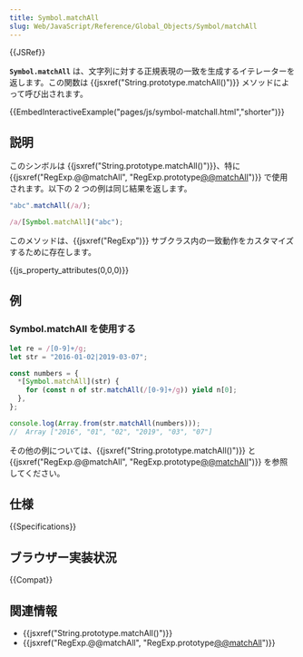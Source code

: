 ```yaml
---
title: Symbol.matchAll
slug: Web/JavaScript/Reference/Global_Objects/Symbol/matchAll
---
```


{{JSRef}}

**`Symbol.matchAll`** は、文字列に対する正規表現の一致を生成するイテレーターを返します。この関数は {{jsxref("String.prototype.matchAll()")}} メソッドによって呼び出されます。

{{EmbedInteractiveExample("pages/js/symbol-matchall.html","shorter")}}

## 説明

このシンボルは {{jsxref("String.prototype.matchAll()")}}、特に {{jsxref("RegExp.@@matchAll", "RegExp.prototype[@@matchAll]()")}} で使用されます。以下の 2 つの例は同じ結果を返します。

```js
"abc".matchAll(/a/);

/a/[Symbol.matchAll]("abc");
```

このメソッドは、{{jsxref("RegExp")}} サブクラス内の一致動作をカスタマイズするために存在します。

{{js_property_attributes(0,0,0)}}

## 例

### Symbol.matchAll を使用する

```js
let re = /[0-9]+/g;
let str = "2016-01-02|2019-03-07";

const numbers = {
  *[Symbol.matchAll](str) {
    for (const n of str.matchAll(/[0-9]+/g)) yield n[0];
  },
};

console.log(Array.from(str.matchAll(numbers)));
//  Array ["2016", "01", "02", "2019", "03", "07"]
```

その他の例については、{{jsxref("String.prototype.matchAll()")}} と {{jsxref("RegExp.@@matchAll", "RegExp.prototype[@@matchAll]()")}} を参照してください。

## 仕様

{{Specifications}}

## ブラウザー実装状況

{{Compat}}

## 関連情報

- {{jsxref("String.prototype.matchAll()")}}
- {{jsxref("RegExp.@@matchAll", "RegExp.prototype[@@matchAll]()")}}
